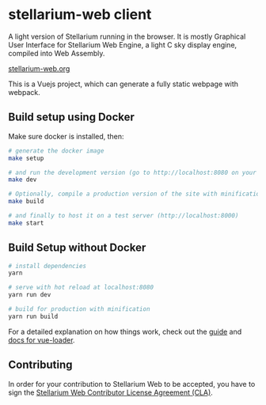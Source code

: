 # stellarium-web client

A light version of Stellarium running in the browser. It is mostly Graphical
User Interface for Stellarium Web Engine, a light C sky display engine, compiled into
Web Assembly.

[stellarium-web.org](https://stellarium-web.org)

This is a Vuejs project, which can generate a fully static webpage with webpack.

## Build setup using Docker
Make sure docker is installed, then:

``` bash
# generate the docker image
make setup

# and run the development version (go to http://localhost:8080 on your machine)
make dev

# Optionally, compile a production version of the site with minification
make build

# and finally to host it on a test server (http://localhost:8000)
make start
```

## Build Setup without Docker

``` bash
# install dependencies
yarn

# serve with hot reload at localhost:8080
yarn run dev

# build for production with minification
yarn run build
```

For a detailed explanation on how things work, check out the [guide](http://vuejs-templates.github.io/webpack/) and [docs for vue-loader](http://vuejs.github.io/vue-loader).

## Contributing

In order for your contribution to Stellarium Web to be accepted, you have to sign the
[Stellarium Web Contributor License Agreement (CLA)](doc/cla/sign-cla.md).

